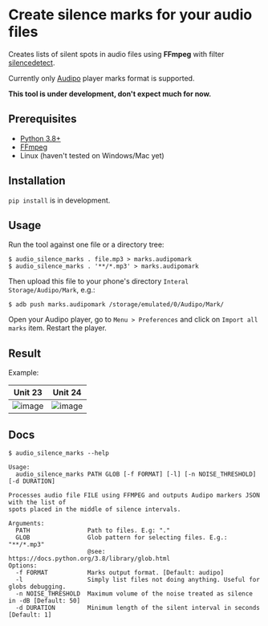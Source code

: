 # Create silence marks for your audio files

Creates lists of silent spots in audio files using **FFmpeg** with filter 
[silencedetect](https://ffmpeg.org/ffmpeg-filters.html#silencedetect).

Currently only [Audipo](https://play.google.com/store/apps/details?id=jp.ne.sakura.ccice.audipo&hl=en_US&gl=US)
player marks format is supported.

**This tool is under development, don't expect much for now.**

## Prerequisites

- [Python 3.8+](https://www.python.org/)
- [FFmpeg](https://ffmpeg.org/)
- Linux (haven't tested on Windows/Mac yet)

## Installation

`pip install` is in development.

## Usage

Run the tool against one file or a directory tree:

```
$ audio_silence_marks . file.mp3 > marks.audipomark
$ audio_silence_marks . '**/*.mp3' > marks.audipomark
```

Then upload this file to your phone's directory `Interal Storage/Audipo/Mark`, e.g.: 
```
$ adb push marks.audipomark /storage/emulated/0/Audipo/Mark/
```

Open your Audipo player, go to `Menu > Preferences` and click on `Import all marks` item.
Restart the player.

## Result

Example:

Unit 23             |  Unit 24
:-------------------------:|:-------------------------:
![image](https://user-images.githubusercontent.com/114060/99715000-5cd86780-2ab7-11eb-8707-b7235bebebf3.png)  |  ![image](https://user-images.githubusercontent.com/114060/99714622-dc196b80-2ab6-11eb-977d-cd3d58ff1786.png)

## Docs

```
$ audio_silence_marks --help

Usage:
  audio_silence_marks PATH GLOB [-f FORMAT] [-l] [-n NOISE_THRESHOLD] [-d DURATION]

Processes audio file FILE using FFMPEG and outputs Audipo markers JSON with the list of
spots placed in the middle of silence intervals.

Arguments:
  PATH                Path to files. E.g: "."
  GLOB                Glob pattern for selecting files. E.g.: "**/*.mp3"
                      @see: https://docs.python.org/3.8/library/glob.html
Options:
  -f FORMAT           Marks output format. [Default: audipo]
  -l                  Simply list files not doing anything. Useful for globs debugging.
  -n NOISE_THRESHOLD  Maximum volume of the noise treated as silence in -dB [Default: 50]
  -d DURATION         Minimum length of the silent interval in seconds [Default: 1]

```
